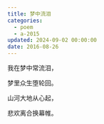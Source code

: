```yaml
---
title: 梦中流泪
categories:
  - poem
  - a-2015
updated: 2024-09-02 00:00:00
date: 2016-08-26
---
```


我在梦中常流泪，

梦里众生堕轮回。

山河大地从心起，

悲欢离合换幕帷。